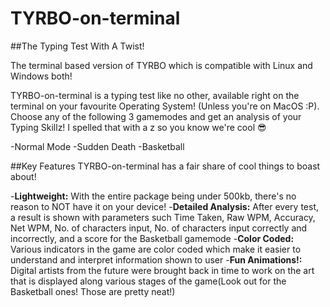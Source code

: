 # TYRBO-on-terminal
##The Typing Test With A Twist!

The terminal based version of TYRBO which is compatible with Linux and Windows both!

TYRBO-on-terminal is a typing test like no other, available right on the terminal on your favourite Operating System! (Unless you're on MacOS :P). Choose any of the following 3 gamemodes and get an analysis of your Typing Skillz! I spelled that with a z so you know we're cool 😎

-Normal Mode
-Sudden Death
-Basketball

##Key Features
TYRBO-on-terminal has a fair share of cool things to boast about!

-**Lightweight:** With the entire package being under 500kb, there's no reason to NOT have it on your device!
-**Detailed Analysis:** After every test, a result is shown with parameters such Time Taken, Raw WPM, Accuracy, Net WPM, No. of characters input, No. of characters input correctly and incorrectly, and a score for the Basketball gamemode
-**Color Coded:** Various indicators in the game are color coded which make it easier to understand and interpret information shown to user
-**Fun Animations!:** Digital artists from the future were brought back in time to work on the art that is displayed along various stages of the game(Look out for the Basketball ones! Those are pretty neat!)

